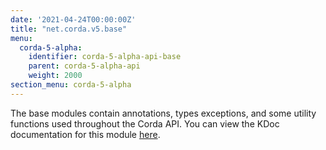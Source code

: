 ```yaml
---
date: '2021-04-24T00:00:00Z'
title: "net.corda.v5.base"
menu:
  corda-5-alpha:
    identifier: corda-5-alpha-api-base
    parent: corda-5-alpha-api
    weight: 2000
section_menu: corda-5-alpha
---
```

The base modules contain annotations, types exceptions, and some utility functions used throughout the Corda API.
You can view the KDoc documentation for this module [here](/en/api-ref/corda/5.0-alpha-2/modules/corda-base-5.0.0.190-DevPreview-2-javadoc/index.html).

